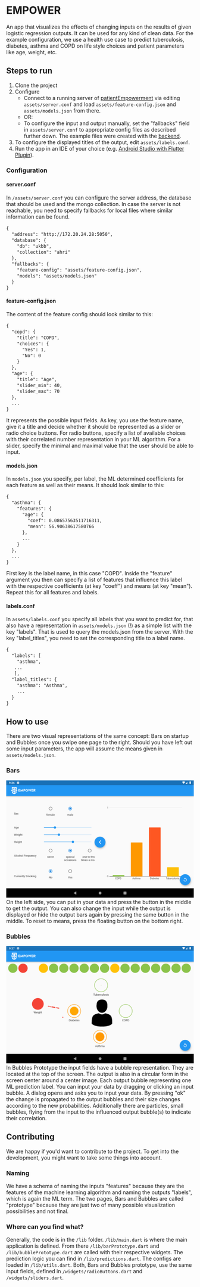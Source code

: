 # EMPOWER

An app that visualizes the effects of changing inputs on the results of given logistic regression outputs.
It can be used for any kind of clean data. For the example configuration, we use a health use case to predict tuberculosis, diabetes, asthma and COPD on life style choices and patient parameters like age, weight, etc.

## Steps to run
1. Clone the project
2. Configure
    * Connect to a running server of [patientEmpowerment](https://github.com/KBorchar/patientEmpowerment) via editing `assets/server.conf` and load `assets/feature-config.json` and `assets/models.json` from there. 
    * OR:
    * To configure the input and output manually, set the "fallbacks" field in `assets/server.conf` to appropriate config files as described further down.
The example files were created with the [backend](https://github.com/KBorchar/patientEmpowerment).
3. To configure the displayed titles of the output, edit `assets/labels.conf`.
4. Run the app in an IDE of your choice (e.g. [Android Studio with Flutter Plugin](https://androiddvlpr.com/flutter-android-studio/)).

### Configuration
#### server.conf
In `/assets/server.conf` you can configure the server address, the database that should be used and the mongo collection. In case the server is not reachable, you need to specify fallbacks for local files where similar information can be found.
```
{
  "address": "http://172.20.24.28:5050",
  "database": {
    "db": "ukbb",
    "collection": "ahri"
  },
  "fallbacks": {
    "feature-config": "assets/feature-config.json",
    "models": "assets/models.json"
  }
}
```

#### feature-config.json
The content of the feature config should look similar to this:
```
{
  "copd": {
    "title": "COPD",
    "choices": {
      "Yes": 1,
      "No": 0
    }
  },
  "age": {
    "title": "Age",
    "slider_min": 40,
    "slider_max": 70
  },
  ...
}
```
It represents the possible input fields.
As key, you use the feature name, give it a title and decide whether it should be represented as a slider or radio choice buttons. For radio buttons, specify a list of available choices with their correlated number representation in your ML algorithm. For a slider, specify the minimal and maximal value that the user should be able to input.

#### models.json
In `models.json` you specify, per label, the ML determined coefficients for each feature as well as their means. It should look similar to this:
```
{
  "asthma": {
    "features": {
      "age": {
        "coef": 0.08657563511716311, 
        "mean": 56.90638617580766
      },
      ...
    }
  },
  ...
}
```
First key is the label name, in this case "COPD". Inside the "feature" argument you then can specify a list of features that influence this label with the respective coefficients (at key "coeff") and means (at key "mean"). Repeat this for all features and labels.

#### labels.conf
In `assets/labels.conf` you specify all labels that you want to predict for, that also have a representation in `assets/models.json` (!) as a simple list with the key "labels". That is used to query the models.json from the server.
With the key "label_titles", you need to set the corresponding title to a label name.

```
{
  "labels": [
  	"asthma",
   ...
   ],
  "label_titles": {
    "asthma": "Asthma",
    ...
  }
}
```


## How to use
There are two visual representations of the same concept: Bars on startup and Bubbles once you swipe one page to the right.
Should you have left out some input parameters, the app will assume the means given in `assets/models.json`.

### Bars
![Alt text](/assets/bars_prototype.png "Bars Prototype")
On the left side, you can put in your data and press the button in the middle to get the output. You can also change the input while the output is displayed or hide the output bars again by pressing the same button in the middle. To reset to means, press the floating button on the bottom right.

### Bubbles
![Alt text](/assets/bubbles_prototype.png "Bubbles Prototype")
In Bubbles Prototype the input fields have a bubble representation. They are located at the top of the screen. The output is also in a circular form in the screen center around a center image. Each output bubble representing one ML prediction label. You can input your data by dragging or clicking an input bubble. A dialog opens and asks you to input your data. By pressing "ok" the change is propagated to the output bubbles and their size changes according to the new probabilities. Additionally there are particles, small bubbles, flying from the input to the influenced output bubble(s) to indicate their correlation.


## Contributing
We are happy if you'd want to contribute to the project. To get into the development, you might want to take some things into account.
### Naming
We have a schema of naming the inputs "features" because they are the features of the machine learning algorithm and naming the outputs "labels", which is again the ML term.
The two pages, Bars and Bubbles are called "prototype" because they are just two of many possible visualization possibilities and not final.

### Where can you find what?
Generally, the code is in the `/lib` folder. `/lib/main.dart` is where the main application is defined. From there `/lib/barPrototype.dart` and `/lib/bubblePrototype.dart` are called with their respective widgets.
The prediction logic you can find in `/lib/predictions.dart`. The configs are loaded in `/lib/utils.dart`.
Both, Bars and Bubbles prototype, use the same input fields, defined in `/widgets/radioButtons.dart` and `/widgets/sliders.dart`.

